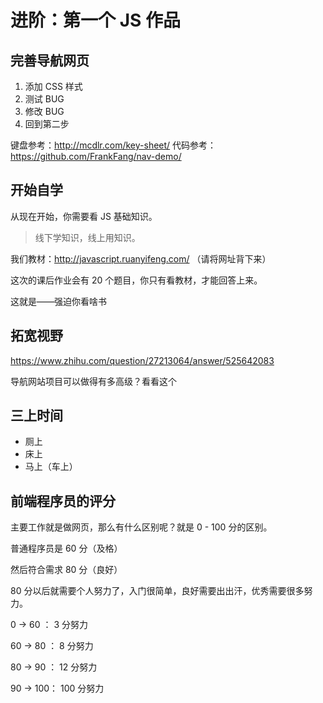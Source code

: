 # 进阶：第一个 JS 作品



## 完善导航网页

1. 添加 CSS 样式
2. 测试 BUG
3. 修改 BUG
4. 回到第二步

键盘参考：<http://mcdlr.com/key-sheet/>
代码参考：<https://github.com/FrankFang/nav-demo/>



## 开始自学

从现在开始，你需要看 JS 基础知识。

> 线下学知识，线上用知识。

我们教材：http://javascript.ruanyifeng.com/ （请将网址背下来）

这次的课后作业会有 20 个题目，你只有看教材，才能回答上来。

这就是——强迫你看啥书



## 拓宽视野

<https://www.zhihu.com/question/27213064/answer/525642083>

导航网站项目可以做得有多高级？看看这个



## 三上时间

- 厕上
- 床上
- 马上（车上）



## 前端程序员的评分

主要工作就是做网页，那么有什么区别呢？就是 0 - 100 分的区别。

普通程序员是 60 分（及格）

然后符合需求 80 分（良好）

80 分以后就需要个人努力了，入门很简单，良好需要出出汗，优秀需要很多努力。

  0 -> 60  ：     3 分努力 

60 -> 80  ：     8 分努力

80 -> 90  ：     12 分努力

90 -> 100：     100 分努力